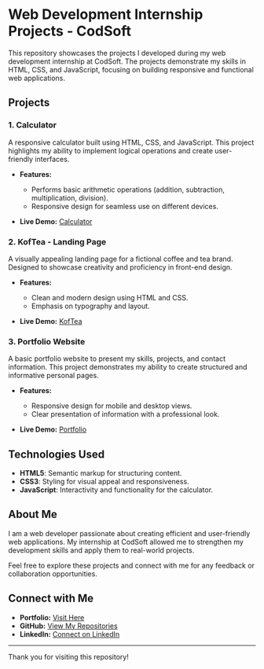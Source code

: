 # Web Development Internship Projects - CodSoft

This repository showcases the projects I developed during my web development internship at CodSoft. The projects demonstrate my skills in HTML, CSS, and JavaScript, focusing on building responsive and functional web applications.

## Projects

### 1. Calculator
A responsive calculator built using HTML, CSS, and JavaScript. This project highlights my ability to implement logical operations and create user-friendly interfaces.

- **Features:**
  - Performs basic arithmetic operations (addition, subtraction, multiplication, division).
  - Responsive design for seamless use on different devices.

- **Live Demo:** [Calculator](https://calculator-mohdirfan.netlify.app/)

### 2. KofTea - Landing Page
A visually appealing landing page for a fictional coffee and tea brand. Designed to showcase creativity and proficiency in front-end design.

- **Features:**
  - Clean and modern design using HTML and CSS.
  - Emphasis on typography and layout.

- **Live Demo:** [KofTea](https://koftea.netlify.app/)

### 3. Portfolio Website
A basic portfolio website to present my skills, projects, and contact information. This project demonstrates my ability to create structured and informative personal pages.

- **Features:**
  - Responsive design for mobile and desktop views.
  - Clear presentation of information with a professional look.

- **Live Demo:** [Portfolio](https://mohd-irfan-portfolio.netlify.app/)

## Technologies Used
- **HTML5**: Semantic markup for structuring content.
- **CSS3**: Styling for visual appeal and responsiveness.
- **JavaScript**: Interactivity and functionality for the calculator.

## About Me
I am a web developer passionate about creating efficient and user-friendly web applications. My internship at CodSoft allowed me to strengthen my development skills and apply them to real-world projects.

Feel free to explore these projects and connect with me for any feedback or collaboration opportunities.

## Connect with Me
- **Portfolio:** [Visit Here](https://mohd-irfan-portfolio.netlify.app/)
- **GitHub:** [View My Repositories](https://github.com/LabbaiIrfan) 
- **LinkedIn:** [Connect on LinkedIn](https://www.linkedin.com/in/irfan-labbai-5085a0288/) 

---
Thank you for visiting this repository!
